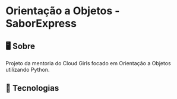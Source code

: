 <h1>Orientação a Objetos - SaborExpress</h1>

<h2> 🖥️ Sobre</h2>
<p>Projeto da mentoria do Cloud Girls focado em Orientação a Objetos utilizando Python.</p>

## 🚀 Tecnologias
<div>
<FontAwesomeIcon icon="fa-brands fa-python" />
</div>
